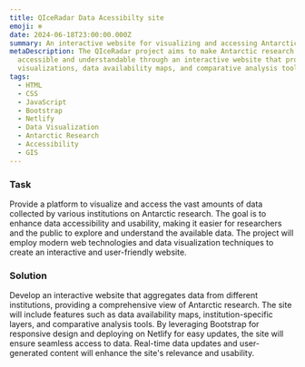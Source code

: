 ```yaml
---
title: QIceRadar Data Acessibilty site
emoji: ❄️
date: 2024-06-18T23:00:00.000Z
summary: An interactive website for visualizing and accessing Antarctic research data.
metaDescription: The QIceRadar project aims to make Antarctic research data more
  accessible and understandable through an interactive website that provides
  visualizations, data availability maps, and comparative analysis tools.
tags:
  - HTML
  - CSS
  - JavaScript
  - Bootstrap
  - Netlify
  - Data Visualization
  - Antarctic Research
  - Accessibility
  - GIS
---
```

### Task

Provide a platform to visualize and access the vast amounts of data collected by various institutions on Antarctic research. The goal is to enhance data accessibility and usability, making it easier for researchers and the public to explore and understand the available data. The project will employ modern web technologies and data visualization techniques to create an interactive and user-friendly website.

### Solution

Develop an interactive website that aggregates data from different institutions, providing a comprehensive view of Antarctic research. The site will include features such as data availability maps, institution-specific layers, and comparative analysis tools. By leveraging Bootstrap for responsive design and deploying on Netlify for easy updates, the site will ensure seamless access to data. Real-time data updates and user-generated content will enhance the site's relevance and usability.